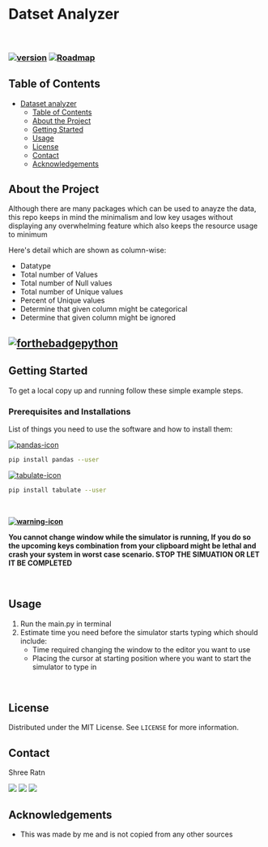 # Datset Analyzer
 
<br />
<!-- <p align="center">
  <p align="center">
    <img src="https://github.com/shreeratn//blob/main/Icon.svg" width = "300" height = "300">
    </p>
  <h3 align="center">
    Human typing simulator in python</h3>
  <p align="center">
    Simulate human like typing of contents from clipboard
    <br />
  </p>
</p> -->


### [![version](https://img.shields.io/github/v/tag/shreeratn/human-typing-simulation?color=ef4041&label=Latest%20Version&logo=Latest%20release&style=for-the-badge)](https://github.com/shreeratn/human-typing-simulation/releases) **[![Roadmap](https://img.shields.io/badge/ROADMAP%20here-red?style=for-the-badge&color=5d9741)](https://github.com/users/shreeratn/projects/1)**



<!-- TABLE OF CONTENTS -->
## Table of Contents

- [Dataset analyzer](#human-typing-simulator)
  - [Table of Contents](#table-of-contents)
  - [About the Project](#about-the-project)
  - [Getting Started](#getting-started)
  - [Usage](#usage)
  - [License](#license)
  - [Contact](#contact)
  - [Acknowledgements](#acknowledgements)



<!-- ABOUT THE PROJECT -->
## About the Project

<!-- [![Product Name Screen Shot][product-screenshot]](https://example.com) -->

Although there are many packages which can be used to anayze the data, this repo keeps in mind the minimalism and low key usages without displaying any overwhelming feature which also keeps the resource usage to minimum

Here's detail which are shown as column-wise:

* Datatype
* Total number of Values
* Total number of Null values
* Total number of Unique values
* Percent of Unique values 
* Determine that given column might be categorical
* Determine that given column might be ignored


## [![forthebadgepython](https://forthebadge.com/images/badges/made-with-python.svg)](https://www.python.org/)


<!-- GETTING STARTED -->
## Getting Started

To get a local copy up and running follow these simple example steps.

### Prerequisites and Installations

List of things you need to use the software and how to install them:


[![pandas-icon](https://img.shields.io/badge/Package%20needed-pandas-blue?style=for-the-badge&labelColor=00c7ff&color=009fef)](https://pypi.org/project/pandas/)

```sh
pip install pandas --user
```

[![tabulate-icon](https://img.shields.io/badge/Package%20needed-tabulate-blue?style=for-the-badge&labelColor=00c7ff&color=009fef)](https://pypi.org/project/tabulate/)

```sh
pip install tabulate --user
```

<!-- USAGE EXAMPLES -->
<br />

**[![warning-icon](https://img.shields.io/badge/WARNING-red?style=for-the-badge&color=ea004c)]()**

**You cannot change window while the simulator is running, If you do so the upcoming keys combination from your clipboard might be lethal and crash your system in worst case scenario. STOP THE SIMUATION OR LET IT BE COMPLETED**

<br />

## Usage

1. Run the main.py in terminal
2. Estimate time you need before the simulator starts typing which should include:
   * Time required changing the window to the editor you want to use
   *   Placing the cursor at starting position where you want to start the simulator to type in 

<br />


<!-- CONTRIBUTING -->
<!-- ## Contributing

Any contributions you make are **greatly appreciated**.

1. Fork the Project
2. Create your Feature Branch
3. Commit your Changes
4. Push to the Branch
5. Open a Pull Request -->



<!-- LICENSE -->
## License

Distributed under the MIT License. See `LICENSE` for more information.



<!-- CONTACT -->
## Contact

Shree Ratn 

[<img src="https://img.shields.io/badge/ShreeRatn%20-%231DA1F2.svg?&style=for-the-badge&logo=Twitter&logoColor=white"/>](https://twitter.com/ratn_shree)
[<img src="https://img.shields.io/badge/linkedin%20-%230077B5.svg?&style=for-the-badge&logo=linkedin&logoColor=white"/>](https://linkedin.com/in/shreeratn)
[<img src="https://img.shields.io/badge/GitHub-100000?style=for-the-badge&logo=github&logoColor=white"/>](https://github.com/shreeratn/)



<!-- ACKNOWLEDGEMENTS -->
## Acknowledgements
* This was made by me and is not copied from any other sources